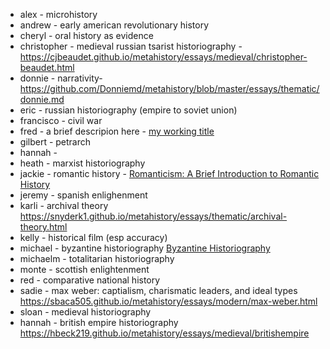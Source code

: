 - alex - microhistory
- andrew - early american revolutionary history
- cheryl - oral history as evidence
- christopher - medieval russian tsarist historiography - https://cjbeaudet.github.io/metahistory/essays/medieval/christopher-beaudet.html
- donnie - narrativity- https://github.com/Donniemd/metahistory/blob/master/essays/thematic/donnie.md
- eric - russian historiography (empire to soviet union) 
- francisco - civil war 
- fred - a brief descripion here - [my working title](http://unm-historiography.github.io/metahistory)
- gilbert - petrarch
- hannah - 
- heath - marxist historiography
- jackie - romantic history - [Romanticism: A Brief Introduction to Romantic History](https://jackiebetrue.github.io/metahistory/essays/enlightenment/romantic-history.html)
- jeremy - spanish enlighenment
- karli - archival theory https://snyderk1.github.io/metahistory/essays/thematic/archival-theory.html
- kelly - historical film (esp accuracy)
- michael - byzantine historiography [Byzantine Historiography](https://maguilar399.github.io/metahistory/essays/medieval/byzantinehistoriography.html)
- michaelm - totalitarian historiography
- monte - scottish enlightenment
- red - comparative national history
- sadie - max weber: captialism, charismatic leaders, and ideal types https://sbaca505.github.io/metahistory/essays/modern/max-weber.html 
- sloan - medieval historiography
- hannah - british empire historiography https://hbeck219.github.io/metahistory/essays/medieval/britishempire
